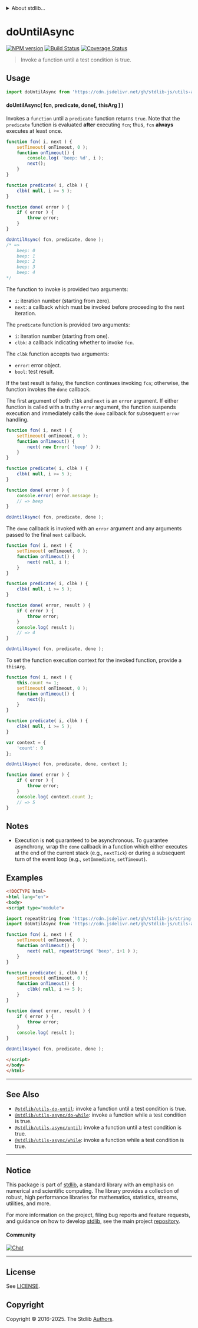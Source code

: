 <!--

@license Apache-2.0

Copyright (c) 2018 The Stdlib Authors.

Licensed under the Apache License, Version 2.0 (the "License");
you may not use this file except in compliance with the License.
You may obtain a copy of the License at

   http://www.apache.org/licenses/LICENSE-2.0

Unless required by applicable law or agreed to in writing, software
distributed under the License is distributed on an "AS IS" BASIS,
WITHOUT WARRANTIES OR CONDITIONS OF ANY KIND, either express or implied.
See the License for the specific language governing permissions and
limitations under the License.

-->


<details>
  <summary>
    About stdlib...
  </summary>
  <p>We believe in a future in which the web is a preferred environment for numerical computation. To help realize this future, we've built stdlib. stdlib is a standard library, with an emphasis on numerical and scientific computation, written in JavaScript (and C) for execution in browsers and in Node.js.</p>
  <p>The library is fully decomposable, being architected in such a way that you can swap out and mix and match APIs and functionality to cater to your exact preferences and use cases.</p>
  <p>When you use stdlib, you can be absolutely certain that you are using the most thorough, rigorous, well-written, studied, documented, tested, measured, and high-quality code out there.</p>
  <p>To join us in bringing numerical computing to the web, get started by checking us out on <a href="https://github.com/stdlib-js/stdlib">GitHub</a>, and please consider <a href="https://opencollective.com/stdlib">financially supporting stdlib</a>. We greatly appreciate your continued support!</p>
</details>

# doUntilAsync

[![NPM version][npm-image]][npm-url] [![Build Status][test-image]][test-url] [![Coverage Status][coverage-image]][coverage-url] <!-- [![dependencies][dependencies-image]][dependencies-url] -->

> Invoke a function until a test condition is true.

<!-- Section to include introductory text. Make sure to keep an empty line after the intro `section` element and another before the `/section` close. -->

<section class="intro">

</section>

<!-- /.intro -->

<!-- Package usage documentation. -->



<section class="usage">

## Usage

```javascript
import doUntilAsync from 'https://cdn.jsdelivr.net/gh/stdlib-js/utils-async-do-until@esm/index.mjs';
```

#### doUntilAsync( fcn, predicate, done\[, thisArg ] )

Invokes a `function` until a `predicate` function returns `true`. Note that the `predicate` function is evaluated **after** executing `fcn`; thus, `fcn` **always** executes at least once.

```javascript
function fcn( i, next ) {
    setTimeout( onTimeout, 0 );
    function onTimeout() {
        console.log( 'beep: %d', i );
        next();
    }
}

function predicate( i, clbk ) {
    clbk( null, i >= 5 );
}

function done( error ) {
    if ( error ) {
        throw error;
    }
}

doUntilAsync( fcn, predicate, done );
/* =>
    beep: 0
    beep: 1
    beep: 2
    beep: 3
    beep: 4
*/
```

The function to invoke is provided two arguments:

-   `i`: iteration number (starting from zero).
-   `next`: a callback which must be invoked before proceeding to the next iteration.

The `predicate` function is provided two arguments:

-   `i`: iteration number (starting from one).
-   `clbk`: a callback indicating whether to invoke `fcn`.

The `clbk` function accepts two arguments:

-   `error`: error object.
-   `bool`: test result.

If the test result is falsy, the function continues invoking `fcn`; otherwise, the function invokes the `done` callback.

The first argument of both `clbk` and `next` is an `error` argument. If either function is called with a truthy `error` argument, the function suspends execution and immediately calls the `done` callback for subsequent `error` handling.

```javascript
function fcn( i, next ) {
    setTimeout( onTimeout, 0 );
    function onTimeout() {
        next( new Error( 'beep' ) );
    }
}

function predicate( i, clbk ) {
    clbk( null, i >= 5 );
}

function done( error ) {
    console.error( error.message );
    // => beep
}

doUntilAsync( fcn, predicate, done );
```

The `done` callback is invoked with an `error` argument and any arguments passed to the final `next` callback.

```javascript
function fcn( i, next ) {
    setTimeout( onTimeout, 0 );
    function onTimeout() {
        next( null, i );
    }
}

function predicate( i, clbk ) {
    clbk( null, i >= 5 );
}

function done( error, result ) {
    if ( error ) {
        throw error;
    }
    console.log( result );
    // => 4
}

doUntilAsync( fcn, predicate, done );
```

To set the function execution context for the invoked function, provide a `thisArg`.

<!-- eslint-disable no-invalid-this -->

```javascript
function fcn( i, next ) {
    this.count += 1;
    setTimeout( onTimeout, 0 );
    function onTimeout() {
        next();
    }
}

function predicate( i, clbk ) {
    clbk( null, i >= 5 );
}

var context = {
    'count': 0
};

doUntilAsync( fcn, predicate, done, context );

function done( error ) {
    if ( error ) {
        throw error;
    }
    console.log( context.count );
    // => 5
}
```

</section>

<!-- /.usage -->

<!-- Package usage notes. Make sure to keep an empty line after the `section` element and another before the `/section` close. -->

<section class="notes">

## Notes

-   Execution is **not** guaranteed to be asynchronous. To guarantee asynchrony, wrap the `done` callback in a function which either executes at the end of the current stack (e.g., `nextTick`) or during a subsequent turn of the event loop (e.g., `setImmediate`, `setTimeout`).

</section>

<!-- /.notes -->

<!-- Package usage examples. -->

<section class="examples">

## Examples

<!-- eslint no-undef: "error" -->

```html
<!DOCTYPE html>
<html lang="en">
<body>
<script type="module">

import repeatString from 'https://cdn.jsdelivr.net/gh/stdlib-js/string-repeat@esm/index.mjs';
import doUntilAsync from 'https://cdn.jsdelivr.net/gh/stdlib-js/utils-async-do-until@esm/index.mjs';

function fcn( i, next ) {
    setTimeout( onTimeout, 0 );
    function onTimeout() {
        next( null, repeatString( 'beep', i+1 ) );
    }
}

function predicate( i, clbk ) {
    setTimeout( onTimeout, 0 );
    function onTimeout() {
        clbk( null, i >= 5 );
    }
}

function done( error, result ) {
    if ( error ) {
        throw error;
    }
    console.log( result );
}

doUntilAsync( fcn, predicate, done );

</script>
</body>
</html>
```

</section>

<!-- /.examples -->

<!-- Section to include cited references. If references are included, add a horizontal rule *before* the section. Make sure to keep an empty line after the `section` element and another before the `/section` close. -->

<section class="references">

</section>

<!-- /.references -->

<!-- Section for related `stdlib` packages. Do not manually edit this section, as it is automatically populated. -->

<section class="related">

* * *

## See Also

-   <span class="package-name">[`@stdlib/utils-do-until`][@stdlib/utils/do-until]</span><span class="delimiter">: </span><span class="description">invoke a function until a test condition is true.</span>
-   <span class="package-name">[`@stdlib/utils-async/do-while`][@stdlib/utils/async/do-while]</span><span class="delimiter">: </span><span class="description">invoke a function while a test condition is true.</span>
-   <span class="package-name">[`@stdlib/utils-async/until`][@stdlib/utils/async/until]</span><span class="delimiter">: </span><span class="description">invoke a function until a test condition is true.</span>
-   <span class="package-name">[`@stdlib/utils-async/while`][@stdlib/utils/async/while]</span><span class="delimiter">: </span><span class="description">invoke a function while a test condition is true.</span>

</section>

<!-- /.related -->

<!-- Section for all links. Make sure to keep an empty line after the `section` element and another before the `/section` close. -->


<section class="main-repo" >

* * *

## Notice

This package is part of [stdlib][stdlib], a standard library with an emphasis on numerical and scientific computing. The library provides a collection of robust, high performance libraries for mathematics, statistics, streams, utilities, and more.

For more information on the project, filing bug reports and feature requests, and guidance on how to develop [stdlib][stdlib], see the main project [repository][stdlib].

#### Community

[![Chat][chat-image]][chat-url]

---

## License

See [LICENSE][stdlib-license].


## Copyright

Copyright &copy; 2016-2025. The Stdlib [Authors][stdlib-authors].

</section>

<!-- /.stdlib -->

<!-- Section for all links. Make sure to keep an empty line after the `section` element and another before the `/section` close. -->

<section class="links">

[npm-image]: http://img.shields.io/npm/v/@stdlib/utils-async-do-until.svg
[npm-url]: https://npmjs.org/package/@stdlib/utils-async-do-until

[test-image]: https://github.com/stdlib-js/utils-async-do-until/actions/workflows/test.yml/badge.svg?branch=main
[test-url]: https://github.com/stdlib-js/utils-async-do-until/actions/workflows/test.yml?query=branch:main

[coverage-image]: https://img.shields.io/codecov/c/github/stdlib-js/utils-async-do-until/main.svg
[coverage-url]: https://codecov.io/github/stdlib-js/utils-async-do-until?branch=main

<!--

[dependencies-image]: https://img.shields.io/david/stdlib-js/utils-async-do-until.svg
[dependencies-url]: https://david-dm.org/stdlib-js/utils-async-do-until/main

-->

[chat-image]: https://img.shields.io/gitter/room/stdlib-js/stdlib.svg
[chat-url]: https://app.gitter.im/#/room/#stdlib-js_stdlib:gitter.im

[stdlib]: https://github.com/stdlib-js/stdlib

[stdlib-authors]: https://github.com/stdlib-js/stdlib/graphs/contributors

[umd]: https://github.com/umdjs/umd
[es-module]: https://developer.mozilla.org/en-US/docs/Web/JavaScript/Guide/Modules

[deno-url]: https://github.com/stdlib-js/utils-async-do-until/tree/deno
[deno-readme]: https://github.com/stdlib-js/utils-async-do-until/blob/deno/README.md
[umd-url]: https://github.com/stdlib-js/utils-async-do-until/tree/umd
[umd-readme]: https://github.com/stdlib-js/utils-async-do-until/blob/umd/README.md
[esm-url]: https://github.com/stdlib-js/utils-async-do-until/tree/esm
[esm-readme]: https://github.com/stdlib-js/utils-async-do-until/blob/esm/README.md
[branches-url]: https://github.com/stdlib-js/utils-async-do-until/blob/main/branches.md

[stdlib-license]: https://raw.githubusercontent.com/stdlib-js/utils-async-do-until/main/LICENSE

<!-- <related-links> -->

[@stdlib/utils/do-until]: https://github.com/stdlib-js/utils-do-until/tree/esm

[@stdlib/utils/async/do-while]: https://github.com/stdlib-js/utils-async-do-while/tree/esm

[@stdlib/utils/async/until]: https://github.com/stdlib-js/utils-async-until/tree/esm

[@stdlib/utils/async/while]: https://github.com/stdlib-js/utils-async-while/tree/esm

<!-- </related-links> -->

</section>

<!-- /.links -->
